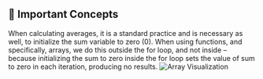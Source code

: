 ## 📕 Important Concepts
When calculating averages, it is a standard practice and is necessary as well, to initialize the sum variable to zero (0). When using functions, and specifically, arrays, we do this outside the for loop, and not inside – because initializing the sum to zero inside the for loop sets the value of sum to zero in each iteration, producing no results.
![Array Visualization](CS101/Concepts/Arrays/Images/arrays_image.png)



